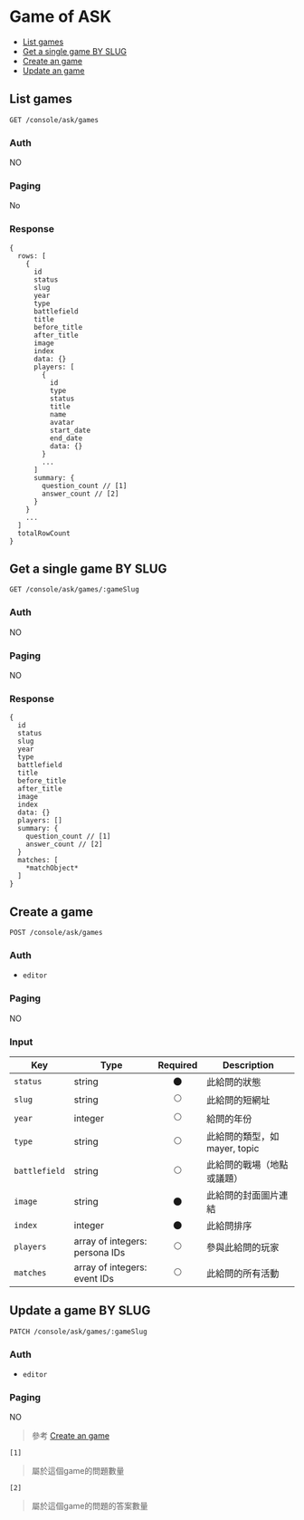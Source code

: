 # Game of ASK

- [List games](#list-games)
- [Get a single game BY SLUG](#get-a-single-game-BY-SLUG)
- [Create an game](#create-an-game)
- [Update an game](#update-an-game-by-slug)

## List games
```
GET /console/ask/games
```

### Auth
NO

### Paging
No

### Response
```
{
  rows: [
    {
      id
      status
      slug
      year
      type
      battlefield
      title
      before_title
      after_title
      image
      index
      data: {}
      players: [
        {
          id
          type
          status
          title
          name
          avatar
          start_date
          end_date
          data: {}
        }
        ...
      ]
      summary: {
        question_count // [1]
        answer_count // [2]
      }
    }
    ...
  ]
  totalRowCount
}
```

## Get a single game BY SLUG
```
GET /console/ask/games/:gameSlug
```

### Auth
NO

### Paging
NO

### Response
```
{
  id
  status
  slug
  year
  type
  battlefield
  title
  before_title
  after_title
  image
  index
  data: {}
  players: []
  summary: {
    question_count // [1]
    answer_count // [2]
  }
  matches: [
    *matchObject*
  ]
}
```

## Create a game
```
POST /console/ask/games
```

### Auth
- `editor`

### Paging
NO

### Input

| Key | Type | Required | Description |
| --- | --- | :---: | --- |
| `status` | string | 🌑 | 此給問的狀態 |
| `slug` | string | 🌕 | 此給問的短網址 |
| `year` | integer | 🌕 | 給問的年份 |
| `type` | string | 🌕 | 此給問的類型，如 mayer, topic |
| `battlefield` | string | 🌕 | 此給問的戰場（地點或議題） |
| `image` | string | 🌑 | 此給問的封面圖片連結 |
| `index` | integer | 🌑 | 此給問排序 |
| `players` | array of integers: persona IDs  | 🌕 | 參與此給問的玩家 |
| `matches` | array of integers: event IDs  | 🌕 | 此給問的所有活動 |

## Update a game BY SLUG
```
PATCH /console/ask/games/:gameSlug
```

### Auth
- `editor`

### Paging
NO

> 參考 [Create an game](#create-an-game)

`[1]`
> 屬於這個game的問題數量

`[2]`
> 屬於這個game的問題的答案數量
